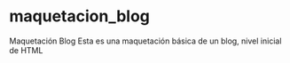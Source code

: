 # maquetacion_blog
Maquetación Blog
Esta es una maquetación básica de un blog, nivel inicial de HTML
